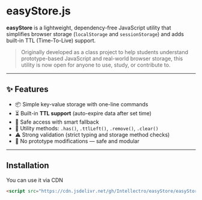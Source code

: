 # easyStore.js

**easyStore** is a lightweight, dependency-free JavaScript utility that simplifies browser storage (`localStorage` and `sessionStorage`) and adds built-in TTL (Time-To-Live) support.

> Originally developed as a class project to help students understand prototype-based JavaScript and real-world browser storage, this utility is now open for anyone to use, study, or contribute to.

---

## ✨ Features

- 📦 Simple key-value storage with one-line commands
- ⏳ Built-in **TTL support** (auto-expire data after set time)
- 🔐 Safe access with smart fallback
- 🧪 Utility methods: `.has()`, `.ttlLeft()`, `.remove()`, `.clear()`
- ⚠️ Strong validation (strict typing and storage method checks)
- 🚫 No prototype modifications — safe and modular

---

## Installation

You can use it via CDN

```html
<script src="https://cdn.jsdelivr.net/gh/Intellectro/easyStore/easyStore.min.js"></script>
